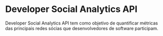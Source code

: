 # Developer Social Analytics API

Developer Social Analytics API tem como objetivo de quantificar métricas das principais redes sócias que desenvolvedores de software participam.
